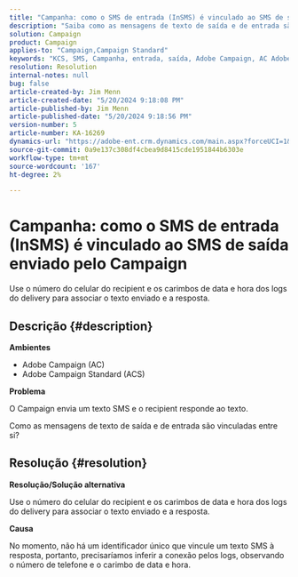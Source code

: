 ```yaml
---
title: "Campanha: como o SMS de entrada (InSMS) é vinculado ao SMS de saída enviado pelo Campaign"
description: "Saiba como as mensagens de texto de saída e de entrada são vinculadas entre si no Campaign."
solution: Campaign
product: Campaign
applies-to: "Campaign,Campaign Standard"
keywords: "KCS, SMS, Campanha, entrada, saída, Adobe Campaign, AC Adobe Campaign Standard, ACS, Perguntas frequentes"
resolution: Resolution
internal-notes: null
bug: false
article-created-by: Jim Menn
article-created-date: "5/20/2024 9:18:08 PM"
article-published-by: Jim Menn
article-published-date: "5/20/2024 9:18:56 PM"
version-number: 5
article-number: KA-16269
dynamics-url: "https://adobe-ent.crm.dynamics.com/main.aspx?forceUCI=1&pagetype=entityrecord&etn=knowledgearticle&id=6d4bd16f-ee16-ef11-9f8a-6045bd006268"
source-git-commit: 0a9e137c308df4cbea9d8415cde1951844b6303e
workflow-type: tm+mt
source-wordcount: '167'
ht-degree: 2%

---
```


# Campanha: como o SMS de entrada (InSMS) é vinculado ao SMS de saída enviado pelo Campaign


Use o número do celular do recipient e os carimbos de data e hora dos logs do delivery para associar o texto enviado e a resposta.

## Descrição {#description}


<b>Ambientes</b>

- Adobe Campaign (AC)
- Adobe Campaign Standard (ACS)


<b>Problema</b>

O Campaign envia um texto SMS e o recipient responde ao texto.

Como as mensagens de texto de saída e de entrada são vinculadas entre si?


## Resolução {#resolution}


<b>Resolução/Solução alternativa</b>

Use o número do celular do recipient e os carimbos de data e hora dos logs do delivery para associar o texto enviado e a resposta.

<b>Causa</b>

No momento, não há um identificador único que vincule um texto SMS à resposta, portanto, precisaríamos inferir a conexão pelos logs, observando o número de telefone e o carimbo de data e hora.


